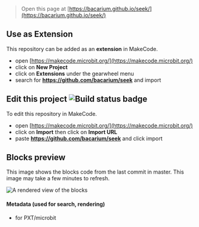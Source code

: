 
> Open this page at [https://bacarium.github.io/seek/](https://bacarium.github.io/seek/)

## Use as Extension

This repository can be added as an **extension** in MakeCode.

* open [https://makecode.microbit.org/](https://makecode.microbit.org/)
* click on **New Project**
* click on **Extensions** under the gearwheel menu
* search for **https://github.com/bacarium/seek** and import

## Edit this project ![Build status badge](https://github.com/bacarium/seek/workflows/MakeCode/badge.svg)

To edit this repository in MakeCode.

* open [https://makecode.microbit.org/](https://makecode.microbit.org/)
* click on **Import** then click on **Import URL**
* paste **https://github.com/bacarium/seek** and click import

## Blocks preview

This image shows the blocks code from the last commit in master.
This image may take a few minutes to refresh.

![A rendered view of the blocks](https://github.com/bacarium/seek/raw/master/.github/makecode/blocks.png)

#### Metadata (used for search, rendering)

* for PXT/microbit
<script src="https://makecode.com/gh-pages-embed.js"></script><script>makeCodeRender("{{ site.makecode.home_url }}", "{{ site.github.owner_name }}/{{ site.github.repository_name }}");</script>
